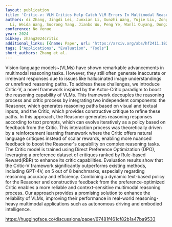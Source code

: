 ```yaml
---
layout: publication
title: 'Critic-v: VLM Critics Help Catch VLM Errors In Multimodal Reasoning'
authors: di Zhang, Jingdi Lei, Junxian Li, Xunzhi Wang, Yujie Liu, Zonglin Yang, Jiatong
  Li, Weida Wang, Suorong Yang, Jianbo Wu, Peng Ye, Wanli Ouyang, Dongzhan Zhou
conference: No Venue
year: 2024
bibkey: zhang2024critic
additional_links: [{name: Paper, url: 'https://arxiv.org/abs/hf2411.18203'}]
tags: ["Applications", "Evaluation", "Tools"]
short_authors: Zhang et al.
---
```

Vision-language models~(VLMs) have shown remarkable advancements in multimodal reasoning tasks. However, they still often generate inaccurate or irrelevant responses due to issues like hallucinated image understandings or unrefined reasoning paths. To address these challenges, we introduce Critic-V, a novel framework inspired by the Actor-Critic paradigm to boost the reasoning capability of VLMs. This framework decouples the reasoning process and critic process by integrating two independent components: the Reasoner, which generates reasoning paths based on visual and textual inputs, and the Critic, which provides constructive critique to refine these paths. In this approach, the Reasoner generates reasoning responses according to text prompts, which can evolve iteratively as a policy based on feedback from the Critic. This interaction process was theoretically driven by a reinforcement learning framework where the Critic offers natural language critiques instead of scalar rewards, enabling more nuanced feedback to boost the Reasoner's capability on complex reasoning tasks. The Critic model is trained using Direct Preference Optimization (DPO), leveraging a preference dataset of critiques ranked by Rule-based Reward(RBR) to enhance its critic capabilities. Evaluation results show that the Critic-V framework significantly outperforms existing methods, including GPT-4V, on 5 out of 8 benchmarks, especially regarding reasoning accuracy and efficiency. Combining a dynamic text-based policy for the Reasoner and constructive feedback from the preference-optimized Critic enables a more reliable and context-sensitive multimodal reasoning process. Our approach provides a promising solution to enhance the reliability of VLMs, improving their performance in real-world reasoning-heavy multimodal applications such as autonomous driving and embodied intelligence.

https://huggingface.co/discussions/paper/67481f461cf82b1a47ba9533